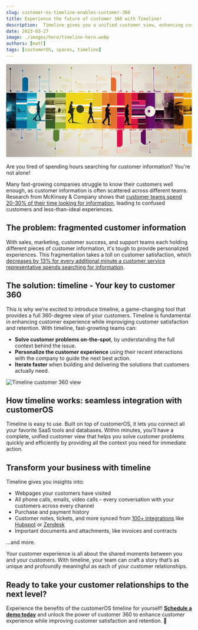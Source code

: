 ```yaml
---
slug: customer-os-timeline-enables-customer-360
title: Experience the future of customer 360 with Timeline!
description:  Timeline gives you a unified customer view, enhancing customer experience while boosting customer satisfaction and retention. Schedule a demo today!
date: 2023-03-27
image: ./images/hero/timeline-hero.webp
authors: [matt]
tags: [customerOS, spaces, timeline]
---
```


![Experience customer 360 with Timeline!](images/hero/timeline-hero.webp)

Are you tired of spending hours searching for customer information? You're not alone!

Many fast-growing companies struggle to know their customers well enough, as customer information is often scattered across different teams. Research from McKinsey & Company shows that [customer teams spend 20-30% of their time looking for information][mckinsey], leading to confused customers and less-than-ideal experiences.

<!--truncate-->

## The problem: fragmented customer information

With sales, marketing, customer success, and support teams each holding different pieces of customer information, it's tough to provide personalized experiences. This fragmentation takes a toll on customer satisfaction, which [decreases by 13% for every additional minute a customer service representative spends searching for information][hbr].

## The solution:  timeline - Your key to customer 360

This is why we’re excited to introduce timeline, a game-changing tool that provides a full 360-degree view of your customers.  Timeline is fundamental in enhancing customer experience while improviging customer satisfaction and retention.  With timeline, fast-growting teams can:

- **Solve customer problems on-the-spot**, by understanding the full context behind the issue.
- **Personalize the customer experience** using their recent interactions with the company to guide the next best action.
- **Iterate faster** when building and delivering the solutions that customers actually need.

![Timeline customer 360 view](images/Timeline-only.gif)

## How timeline works: seamless integration with customerOS

Timeline is easy to use.  Built on top of customerOS, it lets you connect all your favorite SaaS tools and databases.  Within minutes, you’ll have a complete, unified customer view  that helps you solve customer problems quickly and efficiently by providing all the context you need for immediate action.

## Transform your business with timeline

Timeline gives you insights into:

- Webpages your customers have visited
- All phone calls, emails, video calls – every conversation with your customers across every channel
- Purchase and payment history
- Customer notes, tickets, and more synced from [100+ integrations][catalog] like [Hubspot][hubspot] or [Zendesk][zendesk]
- Important documents and attachments, like invoices and contracts

…and more.  

Your customer experience is all about the shared moments between you and your customers.  With timeline, your team can craft a story that’s as unique and profoundly meaningful as each of your customer relationships.  

## Ready to take your customer relationships to the next level?

Experience the benefits of the customerOS timeline for yourself!  [**Schedule a demo today**][demo] and unlock the power of customer 360 to enhance customer experience while improving customer satisfaction and retention. 🚀

<!---References--->

[catalog]: /guides/integration-catalog/
[demo]: /
[hbr]: https://hbr.org/2007/02/understanding-customer-experience
[hubspot]: /blog/hubspot-integration-customer-os/
[mckinsey]: https://www.mckinsey.com/capabilities/people-and-organizational-performance/our-insights/if-were-all-so-busy-why-isnt-anything-getting-done
[zendesk]: /blog/customer-os-zendesk-connector/
